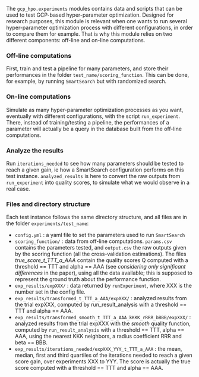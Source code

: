 The `gcp_hpo.experiments` modules contains data and scripts that can be used to test GCP-based hyper-parameter optimization. Designed for research purposes, 
this module is relevant when one wants to run several hyper-parameter optimization process with different configurations, in order to compare them for example. That is why this 
module relies on two different components: off-line and on-line computations.  

### Off-line computations
First, train and test a pipeline for many parameters, and store their performances in the folder `test_name/scoring_function`. This can be done, for example, by running `SmartSearch` 
but with randomized search. 

### On-line computations
Simulate as many hyper-parameter optimization processes as you want, eventually with different configurations, with the script `run_experiment`. There, instead of training/testing 
a pipeline, the performances of a parameter will actually be a query in the database built from the off-line computations.

### Analyze the results
Run `iterations_needed` to see how many parameters should be tested to reach a given gain, ie how a SmartSearch configuration performs on this test instance. `analyzed_results` is 
here to convert the raw outputs from `run_experiment` into quality scores, to simulate what we would observe in a real case.

### Files and directory structure  
Each test instance follows the same directory structure, and all files are in the folder `experiments/test_name`:
- `config.yml` : a yaml file to set the parameters used to run `SmartSearch`  
- `scoring_function/` : data from off-line computations. `params.csv` contains the parameters tested, and `output.csv` the raw outputs given by the scoring function 
(all the cross-validation estimations). The files *true_score_t_TTT_a_AAA* contain the quality scores Q computed with a threshold == TTT and alpha == AAA (see *considering 
only significant differences* in the paper), using all the data available; this is supposed to represent the ground truth about the performance function.
- `exp_results/expXXX/` : data returned by `runExperiment`, where XXX is the number set in the config file.
- `exp_results/transformed_t_TTT_a_AAA/expXXX/` : analyzed results from the trial expXXX, computed by run_result_analysis with a threshold == TTT and alpha == AAA. 
- `exp_results/transformed_smooth_t_TTT_a_AAA_kKKK_rRRR_bBBB/expXXX/` :  analyzed results from the trial expXXX with the *smooth* quality function, computed by `run_result_analysis` 
with a threshold == TTT, alpha == AAA, using the nearest KKK neighbors, a radius coefficient RRR and beta == BBB. 
- `exp_results/iterations_needed/expXXX_YYY_t_TTT_a_AAA` : the mean, median, first and third quartiles of the iterations needed to reach a given score gain, over experiments 
XXX to YYY. The score is actually the true score computed with a threshold == TTT and alpha == AAA.